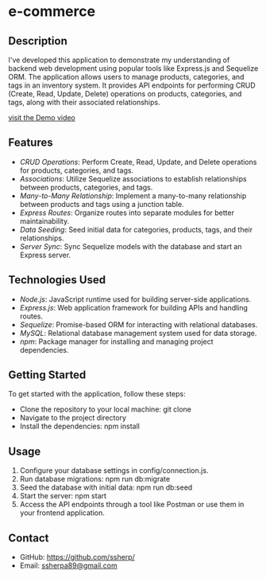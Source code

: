 # e-commerce

## Description 
I've developed this application to demonstrate my understanding of backend web development using popular tools like Express.js and Sequelize ORM. The application allows users to manage products, categories, and tags in an inventory system. It provides API endpoints for performing CRUD (Create, Read, Update, Delete) operations on products, categories, and tags, along with their associated relationships.

[visit the Demo video](https://drive.google.com/file/d/1rAKb5UUVyJkxbrnj5R4xtuVwuOj_3Apj/view)

## Features
* *CRUD Operations*: Perform Create, Read, Update, and Delete operations for products, categories, and tags.
* *Associations*: Utilize Sequelize associations to establish relationships between products, categories, and tags.
* *Many-to-Many Relationship*: Implement a many-to-many relationship between products and tags using a junction table.
* *Express Routes*: Organize routes into separate modules for better maintainability.
* *Data Seeding*: Seed initial data for categories, products, tags, and their relationships.
* *Server Sync*: Sync Sequelize models with the database and start an Express server.

## Technologies Used
* *Node.js*: JavaScript runtime used for building server-side applications.
* *Express.js*: Web application framework for building APIs and handling routes.
* *Sequelize*: Promise-based ORM for interacting with relational databases.
* *MySQL*: Relational database management system used for data storage.
* *npm*: Package manager for installing and managing project dependencies.

## Getting Started
To get started with the application, follow these steps:

* Clone the repository to your local machine: git clone <repository-url>
* Navigate to the project directory
* Install the dependencies: npm install
## Usage
1. Configure your database settings in config/connection.js.
2. Run database migrations: npm run db:migrate
3. Seed the database with initial data: npm run db:seed
4. Start the server: npm start
5. Access the API endpoints through a tool like Postman or use them in your frontend application.

## Contact
* GitHub: https://github.com/ssherp/
* Email: ssherpa89@gmail.com

